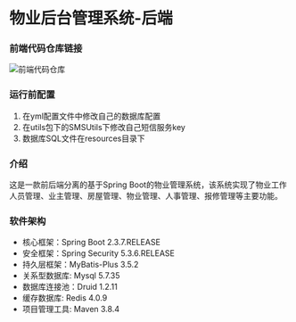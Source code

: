 # 物业后台管理系统-后端

### 前端代码仓库链接
![前端代码仓库](https://github.com/Pitayafruits/manage_front)

### 运行前配置
1. 在yml配置文件中修改自己的数据库配置
2. 在utils包下的SMSUtils下修改自己短信服务key
3. 数据库SQL文件在resources目录下

### 介绍
这是一款前后端分离的基于Spring Boot的物业管理系统，该系统实现了物业工作人员管理、业主管理、房屋管理、物业管理、人事管理、报修管理等主要功能。

### 软件架构
* 核心框架：Spring Boot 2.3.7.RELEASE
* 安全框架：Spring Security 5.3.6.RELEASE
* 持久层框架：MyBatis-Plus 3.5.2
* 关系型数据库: Mysql 5.7.35
* 数据库连接池：Druid 1.2.11
* 缓存数据库: Redis 4.0.9
* 项目管理工具: Maven 3.8.4


